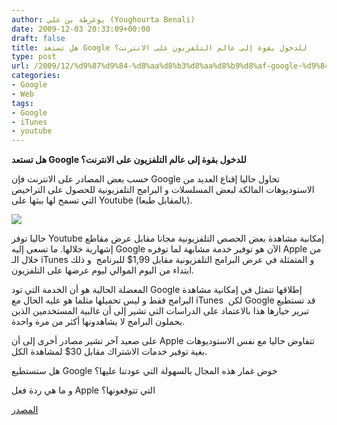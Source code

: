 ```yaml
---
author: يوغرطة بن علي (Youghourta Benali)
date: 2009-12-03 20:33:09+00:00
draft: false
title: هل تستعد Google للدخول بقوة إلى عالم التلفزيون على الانترنت؟
type: post
url: /2009/12/%d9%87%d9%84-%d8%aa%d8%b3%d8%aa%d8%b9%d8%af-google-%d9%84%d9%84%d8%af%d8%ae%d9%88%d9%84-%d8%a8%d9%82%d9%88%d8%a9-%d8%a5%d9%84%d9%89-%d8%b9%d8%a7%d9%84%d9%85-%d8%a7%d9%84%d8%aa%d9%84%d9%81%d8%b2%d9%8a/
categories:
- Google
- Web
tags:
- Google
- iTunes
- youtube
---
```


**هل تستعد Google للدخول بقوة إلى عالم التلفزيون على الانترنت؟**



حسب بعض المصادر على الانترنت فإن Google تحاول حاليا إقناع العديد من الاستوديوهات المالكة لبعض المسلسلات و البرامج التلفزيونية للحصول على التراخيص التي تسمح لها ببثها على Youtube (بالمقابل طبعا).


![](http://djug.developpez.com/rsc/youtube-logo.jpg)




حاليا توفر Youtube إمكانية مشاهدة بعض الحصص التلفزيونية مجانا مقابل عرض مقاطع إشهارية خلالها. ما تسعى إليه Google الآن هو توفير خدمة مشابهة لما توفره Apple من خلال الـ iTunes و المتمثلة في عرض البرامج التلفزيونية مقابل 1,99$ للبرنامج  و ذلك ابتداء من اليوم الموالي ليوم عرضها على التلفزيون.

المعضلة الحالية هو أن الخدمة التي تود Google إطلاقها تتمثل في إمكانية مشاهدة البرامج فقط و ليس تحميلها مثلما هو عليه الحال مع iTunes  لكن Google قد تستطيع تبرير خيارها هذا بالاعتماد على الدراسات التي تشير إلى أن غالبية المستخدمين الذين يحملون البرامج لا يشاهدونها أكثر من مرة واحدة.

على صعيد آخر تشير مصادر أخرى إلى أن Apple تتفاوض حاليا مع نفس الاستوديوهات بغية توفير خدمات الاشتراك مقابل 30$ لمشاهدة الكل.

هل ستستطيع Google خوض غمار هذه المجال بالسهولة التي عودتنا عليها؟

و ما هي ردة فعل Apple التي تتوقعونها؟

[المصدر](http://www.pcworld.com/article/183484/googles_paid_youtube_tv_would_be_better_than_itunes.html)
